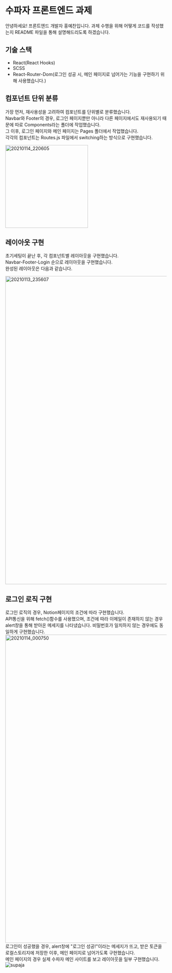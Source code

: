 # 수파자 프론트엔드 과제

안녕하세요! 프론트엔드 개발자 홍예찬입니다. 과제 수행을 위해 어떻게 코드를 작성했는지 README 파일을 통해 설명해드리도록 하겠습니다.

## 기술 스택

- React(React Hooks)<br>
- SCSS<br>
- React-Router-Dom(로그인 성공 시, 메인 페이지로 넘어가는 기능을 구현하기 위해 사용했습니다.)<br>

## 컴포넌트 단위 분류
가장 먼저, 재사용성을 고려하여 컴포넌트를 단위별로 분류했습니다.<br>
Navbar와 Footer의 경우, 로그인 페이지뿐만 아니라 다른 페이지에서도 재사용되기 때문에 따로 Components라는 폴더에 작업했습니다.<br>
그 이후, 로그인 페이지와 메인 페이지는 Pages 폴더에서 작업했습니다.<br>
각각의 컴포넌트는 Routes.js 파일에서 switching하는 방식으로 구현했습니다. <br>

<img width="258" alt="20210114_220605" src="https://user-images.githubusercontent.com/68314696/104594623-c094a080-56b4-11eb-9aa6-cd4b9d04f323.png">

## 레이아웃 구현
초기세팅이 끝난 후, 각 컴포넌트별 레이아웃을 구현했습니다.<br>
Navbar-Footer-Login 순으로 레이아웃을 구현했습니다.<br>
완성된 레이아웃은 다음과 같습니다.

<img width="960" alt="20210113_235607" src="https://user-images.githubusercontent.com/68314696/104468554-f07f6d80-55fa-11eb-8da1-c029f8d682d3.png">

## 로그인 로직 구현
로그인 로직의 경우, Notion페이지의 조건에 따라 구현했습니다.<br>
API통신을 위해 fetch()함수를 사용했으며, 조건에 따라 이메일이 존재하지 않는 경우 alert창을 통해 받아온 메세지를 나타냈습니다. 비밀번호가 일치하지 않는 경우에도 동일하게 구현했습니다.<br>
<img width="960" alt="20210114_000750" src="https://user-images.githubusercontent.com/68314696/104470041-94b5e400-55fc-11eb-9d5f-741d54ef3afe.png"> <br>
로그인이 성공했을 경우, alert창에 "로그인 성공!"이라는 메세지가 뜨고, 받은 토큰을 로컬스토리지에 저장한 이후, 메인 페이지로 넘어가도록 구현했습니다.<br>
메인 페이지의 경우 실제 수파자 메인 사이트를 보고 레이아웃을 일부 구현했습니다.<br>
![supaja](https://user-images.githubusercontent.com/68314696/104592610-d05eb580-56b1-11eb-9db1-5105675ea622.gif)

